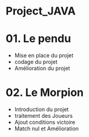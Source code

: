 # Project_JAVA


# 01. Le pendu 
- Mise en place du projet
- codage du projet
- Amélioration du projet

# 02. Le Morpion
- Introduction du projet
- traitement des Joueurs
- Ajout conditions victoire
- Match nul et Amélioration